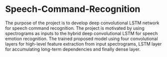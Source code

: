 # Speech-Command-Recognition
The purpose of the project is to develop deep convolutional LSTM network for speech command recognition. The project is motivated by using spectrograms as inputs to the hybrid deep convolutional LSTM for speech emotion recognition. The trained proposed model using four convolutional layers for high-level feature extraction from input spectrograms, LSTM layer for accumulating long-term dependencies and finally dense layer.
